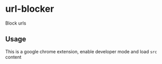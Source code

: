 # url-blocker

Block urls

## Usage

This is a google chrome extension, enable developer mode and load `src` content
